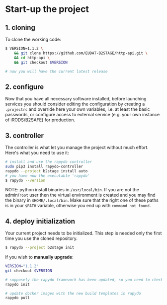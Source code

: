 # Start-up the project #

## 1. cloning ##

To clone the working code:

```bash
$ VERSION=1.1.2 \
    && git clone https://github.com/EUDAT-B2STAGE/http-api.git \
    && cd http-api \
    && git checkout $VERSION

# now you will have the current latest release
```

## 2. configure ##

Now that you have all necessary software installed, before launching services you should consider editing the configuration by creating a `.projectrc` and override here your own variables, i.e. at least the basic passwords, or configure access to external service (e.g. your own instance of iRODS/B2SAFE) for production.


## 3. controller

The controller is what let you manage the project without much effort.
Here's what you need to use it:

```bash
# install and use the rapydo controller
sudo pip3 install rapydo-controller
rapydo --project b2stage install auto
# you have now the executable 'rapydo'
$ rapydo --version
```

NOTE: python install binaries in `/usr/local/bin`. If you are not the admin/`root` user then the virtual environment is created and you may find the binary in `$HOME/.local/bin`. Make sure that the right one of these paths is in your `$PATH` variable, otherwise you end up with `command not found`.


## 4. deploy initialization

Your current project needs to be initialized. This step is needed only the first time you use the cloned repository.

```bash
$ rapydo --project b2stage init
```

If you wish to __**manually upgrade**__:

```bash
VERSION="1.1.2"
git checkout $VERSION

# supposely the rapydo framework has been updated, so you need to check:
rapydo init

# update docker images with the new build templates in rapydo
rapydo pull
```